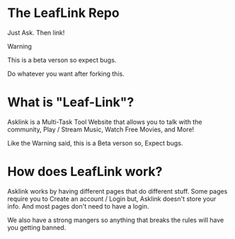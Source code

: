 # The LeafLink Repo
Just Ask. Then link!

> [!Warning]
> This is a beta verson so expect bugs.
>
> Do whatever you want after forking this.

# What is "Leaf-Link"? 
Asklink is a Multi-Task Tool Website that allows you to talk with the community, Play / Stream Music, Watch Free Movies, and More!

Like the Warning said, this is a Beta verson so, Expect bugs.

# How does LeafLink work?
Asklink works by having different pages that do different stuff. Some pages require you to Create an account / Login but, Asklink doesn't store your info. And most pages don't need to have a login.

We also have a strong mangers so anything that breaks the rules will have you getting banned.

